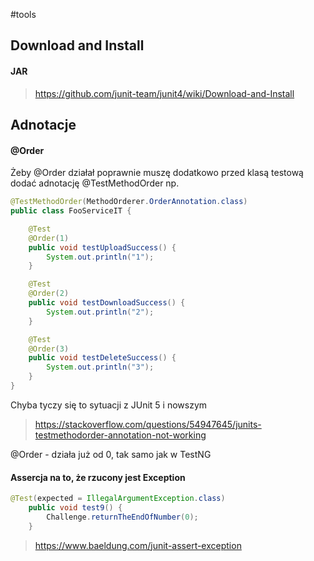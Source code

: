 #tools

## Download and Install

#### JAR
>https://github.com/junit-team/junit4/wiki/Download-and-Install

## Adnotacje

#### @Order
Żeby @Order działał poprawnie muszę dodatkowo przed klasą testową dodać adnotację @TestMethodOrder np.
```java
@TestMethodOrder(MethodOrderer.OrderAnnotation.class)
public class FooServiceIT {

    @Test
    @Order(1)
    public void testUploadSuccess() {
        System.out.println("1");
    }

    @Test
    @Order(2)
    public void testDownloadSuccess() {
        System.out.println("2");
    }

    @Test
    @Order(3)
    public void testDeleteSuccess() {
        System.out.println("3");
    }
}
```
Chyba tyczy się to sytuacji z JUnit 5 i nowszym
>https://stackoverflow.com/questions/54947645/junits-testmethodorder-annotation-not-working

@Order - działa już od 0, tak samo jak w TestNG

#### Assercja na to, że rzucony jest Exception
```java
@Test(expected = IllegalArgumentException.class)
    public void test9() {
        Challenge.returnTheEndOfNumber(0);
    }
```
>https://www.baeldung.com/junit-assert-exception